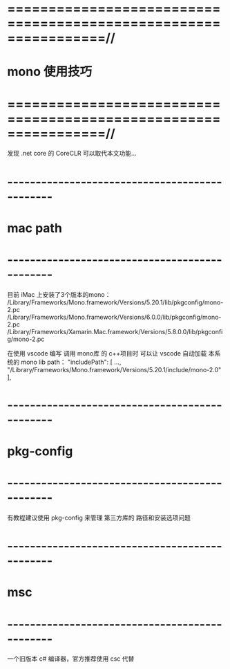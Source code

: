 # ================================================================//
#                         mono 使用技巧
# ================================================================//
发现 .net core 的 CoreCLR 可以取代本文功能...



# ---------------------------------------------- #
#               mac path
# ---------------------------------------------- #
目前 iMac 上安装了3个版本的mono：
/Library/Frameworks/Mono.framework/Versions/5.20.1/lib/pkgconfig/mono-2.pc
/Library/Frameworks/Mono.framework/Versions/6.0.0/lib/pkgconfig/mono-2.pc
/Library/Frameworks/Xamarin.Mac.framework/Versions/5.8.0.0/lib/pkgconfig/mono-2.pc

在使用 vscode 编写 调用 mono库 的 c++项目时
可以让 vscode 自动加载 本系统的 mono lib path：
"includePath": [
   	...,
    "/Library/Frameworks/Mono.framework/Versions/5.20.1/include/mono-2.0"
],


# ---------------------------------------------- #
#              pkg-config
# ---------------------------------------------- #
有教程建议使用 pkg-config 来管理 第三方库的 路径和安装选项问题


# ---------------------------------------------- #
#                  msc
# ---------------------------------------------- #
一个旧版本 c# 编译器，官方推荐使用 csc 代替








